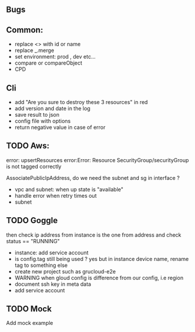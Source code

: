 ## Bugs

## Common:

- replace <<NA>> with id or name
- replace \_.merge
- set environment: prod , dev etc...
- compare or compareObject
- CPD

## Cli

- add "Are you sure to destroy these 3 resources" in red
- add version and date in the log
- save result to json
- config file with options
- return negative value in case of error

## TODO Aws:

error: upsertResources error:Error: Resource SecurityGroup/securityGroup is not tagged correctly

AssociatePublicIpAddress, do we need the subnet and sg in interface ?

- vpc and subnet: when up state is "available"
- handle error when retry times out
- subnet

## TODO Goggle

then check ip address from instance is the one from address and check status == "RUNNING"

- instance: add service account
- is config.tag still being used ? yes but in instance device name, rename tag to something else
- create new project such as grucloud-e2e
- WARNING when gloud config is difference from our config, i.e region
- document ssh key in meta data
- add service account

## TODO Mock

Add mock example
